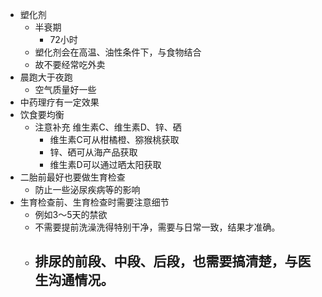 - 塑化剂
	- 半衰期
		- 72小时
	- 塑化剂会在高温、油性条件下，与食物结合
	- 故不要经常吃外卖
- 晨跑大于夜跑
	- 空气质量好一些
- 中药理疗有一定效果
- 饮食要均衡
	- 注意补充 维生素C、维生素D、锌、硒
		- 维生素C可从柑橘橙、猕猴桃获取
		- 锌、硒可从海产品获取
		- 维生素D可以通过晒太阳获取
- 二胎前最好也要做生育检查
	- 防止一些泌尿疾病等的影响
- 生育检查前、生育检查时需要注意细节
	- 例如3～5天的禁欲
	- 不需要提前洗澡洗得特别干净，需要与日常一致，结果才准确。
	- 排尿的前段、中段、后段，也需要搞清楚，与医生沟通情况。
		-